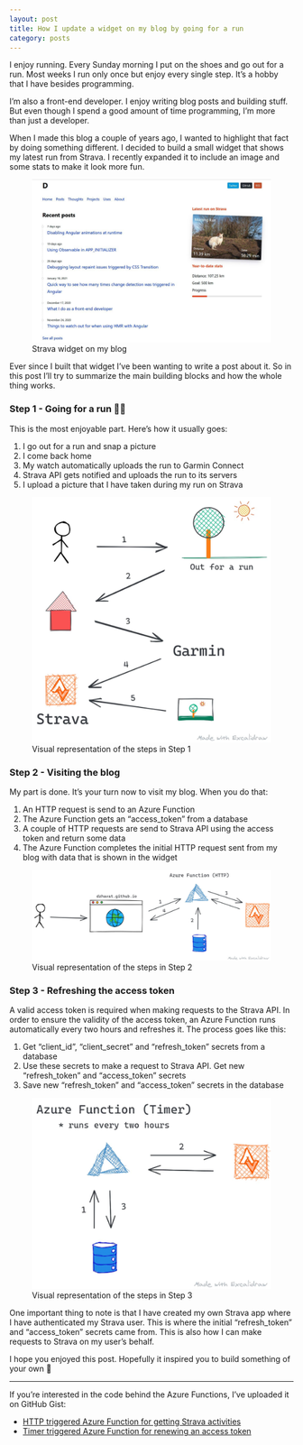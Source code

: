 ```yaml
---
layout: post
title: How I update a widget on my blog by going for a run
category: posts
---
```


I enjoy running. Every Sunday morning I put on the shoes and go out for a run. Most weeks I run only once but enjoy every single step. It’s a hobby that I have besides programming.

I’m also a front-end developer. I enjoy writing blog posts and building stuff. But even though I spend a good amount of time programming, I’m more than just a developer.

When I made this blog a couple of years ago, I wanted to highlight that fact by doing something different. I decided to build a small widget that shows my latest run from Strava. I recently expanded it to include an image and some stats to make it look more fun.

<figure>
  <img src="/assets/img/2021/03/18/Strava-widget-on-my-blog.jpg" alt="">
  <figcaption>Strava widget on my blog</figcaption>
</figure>

Ever since I built that widget I’ve been wanting to write a post about it. So in this post I’ll try to summarize the main building blocks and how the whole thing works.

### Step 1 - Going for a run 🏃‍♂️

This is the most enjoyable part. Here’s how it usually goes:

1. I go out for a run and snap a picture
2. I come back home
3. My watch automatically uploads the run to Garmin Connect
4. Strava API gets notified and uploads the run to its servers
5. I upload a picture that I have taken during my run on Strava

<figure>
  <img src="/assets/img/2021/03/18/Step-1-Strava-integration-widget.jpg" alt="">
  <figcaption>Visual representation of the steps in Step 1</figcaption>
</figure>

### Step 2 - Visiting the blog

My part is done. It’s your turn now to visit my blog. When you do that:

1. An HTTP request is send to an Azure Function
2. The Azure Function gets an “access_token” from a database
3. A couple of HTTP requests are send to Strava API using the access token and return some data
4. The Azure Function completes the initial HTTP request sent from my blog with data that is shown in the widget

<figure>
  <img src="/assets/img/2021/03/18/Step-2-Strava-integration-widget.jpg" alt="">
  <figcaption>Visual representation of the steps in Step 2</figcaption>
</figure>

### Step 3 - Refreshing the access token

A valid access token is required when making requests to the Strava API. In order to ensure the validity of the access token, an Azure Function runs automatically every two hours and refreshes it. The process goes like this:

1. Get “client_id”, “client_secret” and “refresh_token” secrets from a database
2. Use these secrets to make a request to Strava API. Get new “refresh_token” and “access_token” secrets
3. Save new “refresh_token” and “access_token” secrets in the database

<figure>
  <img src="/assets/img/2021/03/18/Step-3-Strava-integration-widget.jpg" alt="">
  <figcaption>Visual representation of the steps in Step 3</figcaption>
</figure>

One important thing to note is that I have created my own Strava app where I have authenticated my Strava user. This is where the initial “refresh_token” and “access_token” secrets came from. This is also how I can make requests to Strava on my user’s behalf. 

I hope you enjoyed this post. Hopefully it inspired you to build something of your own 🙂

---

If you’re interested in the code behind the Azure Functions, I’ve uploaded it on GitHub Gist:

- [HTTP triggered Azure Function for getting Strava activities](https://gist.github.com/dzhavat/ea1f11f61edb2a7a4a4abc83af44edbb)
- [Timer triggered Azure Function for renewing an access token](https://gist.github.com/dzhavat/ae3bda9b997680834a6f4cdcedc89e09)
